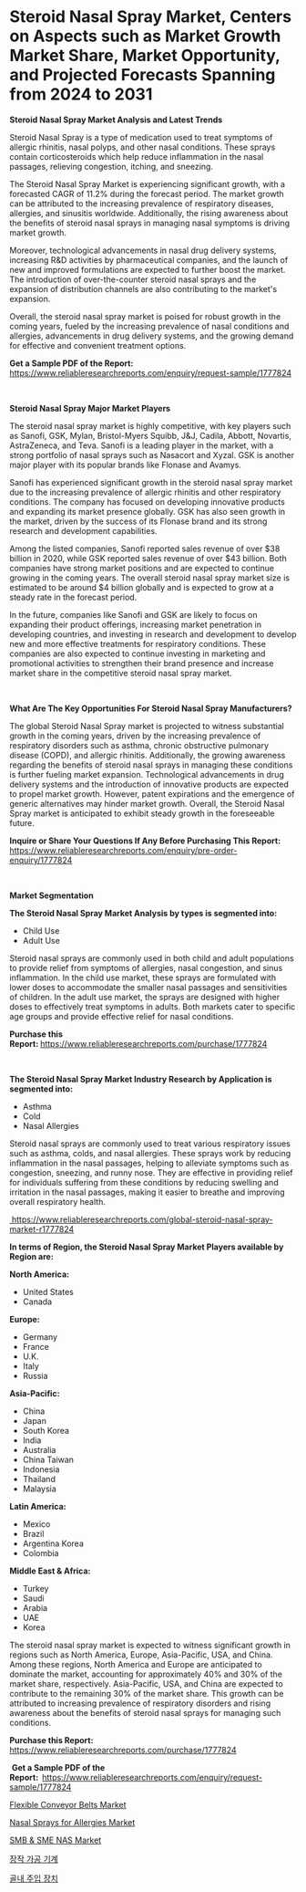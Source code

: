 <p><h1>Steroid Nasal Spray Market, Centers on Aspects such as Market Growth Market Share, Market Opportunity, and Projected Forecasts Spanning from 2024 to 2031</h1></p><p><strong>Steroid Nasal Spray Market Analysis and Latest Trends</strong></p>
<p><p>Steroid Nasal Spray is a type of medication used to treat symptoms of allergic rhinitis, nasal polyps, and other nasal conditions. These sprays contain corticosteroids which help reduce inflammation in the nasal passages, relieving congestion, itching, and sneezing.</p><p>The Steroid Nasal Spray Market is experiencing significant growth, with a forecasted CAGR of 11.2% during the forecast period. The market growth can be attributed to the increasing prevalence of respiratory diseases, allergies, and sinusitis worldwide. Additionally, the rising awareness about the benefits of steroid nasal sprays in managing nasal symptoms is driving market growth.</p><p>Moreover, technological advancements in nasal drug delivery systems, increasing R&D activities by pharmaceutical companies, and the launch of new and improved formulations are expected to further boost the market. The introduction of over-the-counter steroid nasal sprays and the expansion of distribution channels are also contributing to the market's expansion.</p><p>Overall, the steroid nasal spray market is poised for robust growth in the coming years, fueled by the increasing prevalence of nasal conditions and allergies, advancements in drug delivery systems, and the growing demand for effective and convenient treatment options.</p></p>
<p><strong>Get a Sample PDF of the Report:&nbsp;</strong> <a href="https://www.reliableresearchreports.com/enquiry/request-sample/1777824">https://www.reliableresearchreports.com/enquiry/request-sample/1777824</a></p>
<p>&nbsp;</p>
<p><strong>Steroid Nasal Spray Major Market Players</strong></p>
<p><p>The steroid nasal spray market is highly competitive, with key players such as Sanofi, GSK, Mylan, Bristol-Myers Squibb, J&J, Cadila, Abbott, Novartis, AstraZeneca, and Teva. Sanofi is a leading player in the market, with a strong portfolio of nasal sprays such as Nasacort and Xyzal. GSK is another major player with its popular brands like Flonase and Avamys.</p><p>Sanofi has experienced significant growth in the steroid nasal spray market due to the increasing prevalence of allergic rhinitis and other respiratory conditions. The company has focused on developing innovative products and expanding its market presence globally. GSK has also seen growth in the market, driven by the success of its Flonase brand and its strong research and development capabilities.</p><p>Among the listed companies, Sanofi reported sales revenue of over $38 billion in 2020, while GSK reported sales revenue of over $43 billion. Both companies have strong market positions and are expected to continue growing in the coming years. The overall steroid nasal spray market size is estimated to be around $4 billion globally and is expected to grow at a steady rate in the forecast period.</p><p>In the future, companies like Sanofi and GSK are likely to focus on expanding their product offerings, increasing market penetration in developing countries, and investing in research and development to develop new and more effective treatments for respiratory conditions. These companies are also expected to continue investing in marketing and promotional activities to strengthen their brand presence and increase market share in the competitive steroid nasal spray market.</p></p>
<p>&nbsp;</p>
<p><strong>What Are The Key Opportunities For Steroid Nasal Spray Manufacturers?</strong></p>
<p><p>The global Steroid Nasal Spray market is projected to witness substantial growth in the coming years, driven by the increasing prevalence of respiratory disorders such as asthma, chronic obstructive pulmonary disease (COPD), and allergic rhinitis. Additionally, the growing awareness regarding the benefits of steroid nasal sprays in managing these conditions is further fueling market expansion. Technological advancements in drug delivery systems and the introduction of innovative products are expected to propel market growth. However, patent expirations and the emergence of generic alternatives may hinder market growth. Overall, the Steroid Nasal Spray market is anticipated to exhibit steady growth in the foreseeable future.</p></p>
<p><strong>Inquire or Share Your Questions If Any Before Purchasing This Report:</strong> <a href="https://www.reliableresearchreports.com/enquiry/pre-order-enquiry/1777824">https://www.reliableresearchreports.com/enquiry/pre-order-enquiry/1777824</a></p>
<p>&nbsp;</p>
<p><strong>Market Segmentation</strong></p>
<p><strong>The Steroid Nasal Spray Market Analysis by types is segmented into:</strong></p>
<p><ul><li>Child Use</li><li>Adult Use</li></ul></p>
<p><p>Steroid nasal sprays are commonly used in both child and adult populations to provide relief from symptoms of allergies, nasal congestion, and sinus inflammation. In the child use market, these sprays are formulated with lower doses to accommodate the smaller nasal passages and sensitivities of children. In the adult use market, the sprays are designed with higher doses to effectively treat symptoms in adults. Both markets cater to specific age groups and provide effective relief for nasal conditions.</p></p>
<p><strong>Purchase this Report:&nbsp;</strong><a href="https://www.reliableresearchreports.com/purchase/1777824">https://www.reliableresearchreports.com/purchase/1777824</a></p>
<p>&nbsp;</p>
<p><strong>The Steroid Nasal Spray Market Industry Research by Application is segmented into:</strong></p>
<p><ul><li>Asthma</li><li>Cold</li><li>Nasal Allergies</li></ul></p>
<p><p>Steroid nasal sprays are commonly used to treat various respiratory issues such as asthma, colds, and nasal allergies. These sprays work by reducing inflammation in the nasal passages, helping to alleviate symptoms such as congestion, sneezing, and runny nose. They are effective in providing relief for individuals suffering from these conditions by reducing swelling and irritation in the nasal passages, making it easier to breathe and improving overall respiratory health.</p></p>
<p><a href="https://www.reliableresearchreports.com/global-steroid-nasal-spray-market-r1777824">&nbsp;https://www.reliableresearchreports.com/global-steroid-nasal-spray-market-r1777824</a></p>
<p><strong>In terms of Region, the Steroid Nasal Spray Market Players available by Region are:</strong></p>
<p>
    <p> <strong> North America: </strong>
        <ul>
            <li>United States</li>
            <li>Canada</li>
        </ul>
        </p> 
    <p> <strong> Europe: </strong>
        <ul>
            <li>Germany</li>
            <li>France</li>
            <li>U.K.</li>
            <li>Italy</li>
            <li>Russia</li>
        </ul>
        </p> 
    <p> <strong> Asia-Pacific: </strong>
        <ul>
            <li>China</li>
            <li>Japan</li>
            <li>South Korea</li>
            <li>India</li>
            <li>Australia</li>
            <li>China Taiwan</li>
            <li>Indonesia</li>
            <li>Thailand</li>
            <li>Malaysia</li>
        </ul>
        </p> 
    <p> <strong> Latin America: </strong>
        <ul>
            <li>Mexico</li>
            <li>Brazil</li>
            <li>Argentina Korea</li>
            <li>Colombia</li>
        </ul>
        </p> 
    <p> <strong> Middle East & Africa: </strong>
        <ul>
            <li>Turkey</li>
            <li>Saudi</li>
            <li>Arabia</li>
            <li>UAE</li>
            <li>Korea</li>
        </ul>
    </p>
    </p>
<p><p>The steroid nasal spray market is expected to witness significant growth in regions such as North America, Europe, Asia-Pacific, USA, and China. Among these regions, North America and Europe are anticipated to dominate the market, accounting for approximately 40% and 30% of the market share, respectively. Asia-Pacific, USA, and China are expected to contribute to the remaining 30% of the market share. This growth can be attributed to increasing prevalence of respiratory disorders and rising awareness about the benefits of steroid nasal sprays for managing such conditions.</p></p>
<p><strong>Purchase this Report: </strong><a href="https://www.reliableresearchreports.com/purchase/1777824">https://www.reliableresearchreports.com/purchase/1777824</a></p>
<p>&nbsp;<strong>Get a Sample PDF of the Report:&nbsp;&nbsp;</strong><a href="https://www.reliableresearchreports.com/enquiry/request-sample/1777824">https://www.reliableresearchreports.com/enquiry/request-sample/1777824</a></p>
<p><strong></strong></p>
<p><p><a href="https://www.linkedin.com/pulse/flexible-conveyor-belts-market-trends-analysis-forecasted-period-aqf0f">Flexible Conveyor Belts Market</a></p><p><a href="https://github.com/JameTravis/Market-Research-Report-List-5/blob/main/nasal-sprays-for-allergies-market.md">Nasal Sprays for Allergies Market</a></p><p><a href="https://medium.com/@go-emi/smb-amp-sme-nas-market-analysis-and-sze-forecasted-for-period-from-2024-to-2031-4134d1f06b17">SMB & SME NAS Market</a></p><p><a href="https://github.com/laholand/Market-Research-Report-List-3/blob/main/124262956301.md">장작 가공 기계</a></p><p><a href="https://medium.com/@kasandrarempel/%EA%B3%A8-%EB%82%B4-%EC%A3%BC%EC%9E%85-%EC%9E%A5%EC%B9%98-%EC%8B%9C%EC%9E%A5-%EC%8B%9C%EC%9E%A5-cagr-%EC%8B%9C%EC%9E%A5-%EB%8F%99%ED%96%A5-%EB%B0%8F-%EC%84%B1%EC%9E%A5-%EC%A0%84%EB%9E%B5%EC%97%90-%EB%8C%80%ED%95%9C-%ED%86%B5%EC%B0%B0%EB%A0%A5-b2bab7723162">골내 주입 장치</a></p></p>